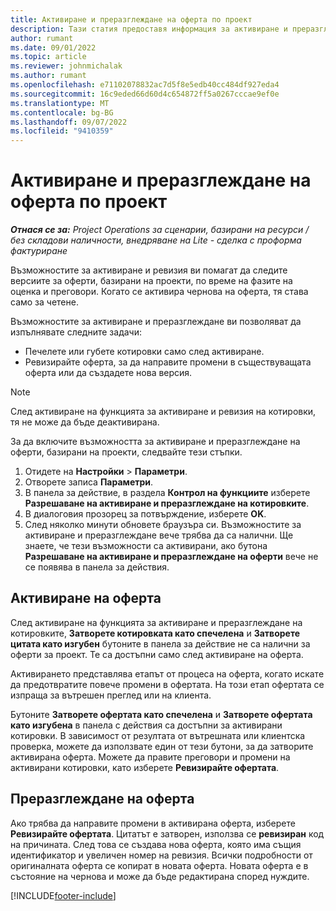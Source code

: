 ```yaml
---
title: Активиране и преразглеждане на оферта по проект
description: Тази статия предоставя информация за активиране и преразглеждане на цитати в Microsoft Dynamics 365 Project Operations.
author: rumant
ms.date: 09/01/2022
ms.topic: article
ms.reviewer: johnmichalak
ms.author: rumant
ms.openlocfilehash: e71102078832ac7d5f8e5edb40cc484df927eda4
ms.sourcegitcommit: 16c9eded66d60d4c654872ff5a0267cccae9ef0e
ms.translationtype: MT
ms.contentlocale: bg-BG
ms.lasthandoff: 09/07/2022
ms.locfileid: "9410359"
---
```

# <a name="activate-and-revise-a-project-quote"></a>Активиране и преразглеждане на оферта по проект

_**Отнася се за:** Project Operations за сценарии, базирани на ресурси / без складови наличности, внедряване на Lite - сделка с проформа фактуриране_

Възможностите за активиране и ревизия ви помагат да следите версиите за оферти, базирани на проекти, по време на фазите на оценка и преговори. Когато се активира чернова на оферта, тя става само за четене.

Възможностите за активиране и преразглеждане ви позволяват да изпълнявате следните задачи:

- Печелете или губете котировки само след активиране.
- Ревизирайте оферта, за да направите промени в съществуващата оферта или да създадете нова версия.

> [!NOTE]
> След активиране на функцията за активиране и ревизия на котировки, тя не може да бъде деактивирана.

За да включите възможността за активиране и преразглеждане на оферти, базирани на проекти, следвайте тези стъпки.

1. Отидете на **Настройки** \> **Параметри**.
1. Отворете записа **Параметри**.
1. В панела за действие, в раздела **Контрол на функциите** изберете **Разрешаване на активиране и преразглеждане на котировките**.
1. В диалоговия прозорец за потвърждение, изберете **OK**.
1. След няколко минути обновете браузъра си. Възможностите за активиране и преразглеждане вече трябва да са налични. Ще знаете, че тези възможности са активирани, ако бутона **Разрешаване на активиране и преразглеждане на оферти** вече не се появява в панела за действия.

## <a name="activating-a-quote"></a>Активиране на оферта

След активиране на функцията за активиране и преразглеждане на котировките, **Затворете котировката като спечелена** и **Затворете цитата като изгубен** бутоните в панела за действие не са налични за оферти за проект. Те са достъпни само след активиране на оферта.

Активирането представлява етапът от процеса на оферта, когато искате да предотвратите повече промени в офертата. На този етап офертата се изпраща за вътрешен преглед или на клиента.

Бутоните **Затворете офертата като спечелена** и **Затворете офертата като изгубена** в панела с действия са достъпни за активирани котировки. В зависимост от резултата от вътрешната или клиентска проверка, можете да използвате един от тези бутони, за да затворите активирана оферта. Можете да правите преговори и промени на активирани котировки, като изберете **Ревизирайте офертата**.

## <a name="revising-a-quote"></a>Преразглеждане на оферта

Ако трябва да направите промени в активирана оферта, изберете **Ревизирайте офертата**. Цитатът е затворен, използва се **ревизиран** код на причината. След това се създава нова оферта, която има същия идентификатор и увеличен номер на ревизия. Всички подробности от оригиналната оферта се копират в новата оферта. Новата оферта е в състояние на чернова и може да бъде редактирана според нуждите.

[!INCLUDE[footer-include](../includes/footer-banner.md)]
